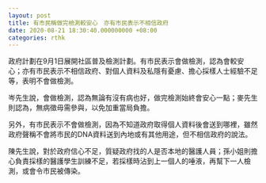 ```yaml
---
layout: post
title: 有市民稱做完檢測較安心　亦有市民表示不相信政府
date: 2020-08-21 18:30:40.000000000 +08:00
categories: rthk
---
```


政府計劃在9月1日展開社區普及檢測計劃。有市民表示會做檢測，認為會較安心；亦有市民表示不相信政府、對個人資料及私隱有憂慮、擔心採樣人士經驗不足等，表明不會做檢測。

岑先生說，會做檢測，認為無論有沒有病也好，做完檢測始終會安心一點；麥先生則認為，無病徵毋需參與，以免加重當局負擔。

另外，有市民表示不會做檢測，因為不知道政府取得個人資料後會送到哪裡，雖然政府聲稱不會將市民的DNA資料送到內地或有其他用途，但不相信政府的說法。

陳先生說，對於政府信心不足，質疑政府找的人是否本地的醫護人員；孫小姐則擔心負責採樣的醫護學生訓練不足，若採樣時沾到上一個人的唾液，再幫下一人檢測，或會令市民被傳染。
